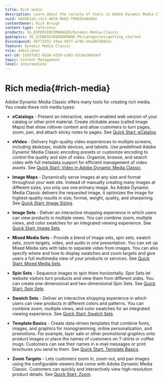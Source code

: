 ```yaml
---
title: Rich media
description: Learn about the variety of tools in Adobe Dynamic Media Classic that can help you create rich media.
uuid: b64981a3-c3c2-4010-9b65-f9982ea0a664
contentOwner: Rick Brough
content-type: reference
products: SG_EXPERIENCEMANAGER/Dynamic-Media-Classic
geptopics: SG_SCENESEVENONDEMAND_PK/categories/getting_started
discoiquuid: 86f72d31-19aa-4077-a746-2badb53b02ec
feature: Dynamic Media Classic
role: Admin,User
exl-id: 52937d52-92a6-4310-a363-d3c8a266e9ef
topic: Content Management
level: Intermediate
---
```

# Rich media{#rich-media}

Adobe Dynamic Media Classic offers many tools for creating rich media. You create these rich media types:

* **eCatalogs** - Present an interactive, search-enabled web version of your catalog or other print material. Create clickable areas (called Image Maps) that show rollover content and allow customers to turn pages, zoom, pan, and attach sticky notes to pages. 
    See [Quick Start: eCatalog](/help/using/quick-start-ecatalog.md).

* **eVideo** - Delivery high-quality video experiences to multiple screens, including desktops, mobile devices, and tablets. Use predefined Adobe Dynamic Media Classic encoding presets or customize encoding to control the quality and size of video. Organize, browse, and search video with full metadata support for efficient management of video assets.
    See [Quick Start: Video in Adobe Dynamic Media Classic](/help/using/quick-start-video.md).

* **Image Maps** - Dynamically serve images at any size and format throughout your web site. Instead of manually creating many images at different sizes, you only use one primary image. As Adobe Dynamic Media Classic delivers the requested image, it optimizes the image for highest-quality results in size, format, weight, quality, and sharpening.
    See [Quick Start: Image Sizing](/help/using/quick-start-image-sizing.md).

* **Image Sets** - Deliver an interactive shopping experience in which users can view products in multiple views. You can combine zoom, multiple views, and color swatches for an integrated viewing experience.
    See [Quick Start: Image Sets](/help/using/quick-start-image-sets.md).

* **Mixed Media Sets** - Provide a blend of image sets, spin sets, swatch sets, zoom targets, video, and audio in one presentation. You can set up Mixed Media sets with tabs to separate video from images. You can also specify where and how to display swatches and zoom targets and give users a full multimedia view of your products or services.
    See [Quick Start: Mixed Media Sets](/help/using/quick-start-mixed-media-sets.md).

* **Spin Sets** - Sequence images to spin them horizontally. Spin Sets let website visitors turn products and view them from different sides. You can create one-dimensional and two-dimensional Spin Sets.
    See [Quick Start: Spin Sets](/help/using/quick-start-spin-sets.md).

* **Swatch Sets** - Deliver an interactive shopping experience in which users can view products in different colors and patterns. You can combine zoom, multiple views, and color swatches for an integrated viewing experience.
    See [Quick Start: Swatch Sets](/help/using/quick-start-swatch-sets.md).

* **Template Basics** - Create data-driven templates that combine fonts, images, and graphics for monogramming, online personalization, and promotions. For example, layer sale or other promotional graphics onto product images or place the names of customers on T-shirts or coffee mugs. Customers can see their names in e-mail messages or print brochures you send to them.
    See [Quick Start: Template Basics](/help/using/quick-start-template-basics.md).

* **Zoom Targets** - Lets customers zoom in, zoom out, and pan images using the configurable viewers that come with Adobe Dynamic Media Classic. Customers can quickly and interactively view high-resolution product details.
    See [Quick Start: Zoom](/help/using/quick-start-zoom.md).

